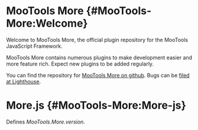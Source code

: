 MooTools More {#MooTools-More:Welcome}
==================

Welcome to MooTools More, the official plugin repository for the MooTools JavaScript Framework.

MooTools More contains numerous plugins to make development easier and more feature rich. Expect new plugins to be added regularly.

You can find the repository for [MooTools More on github](http://github.com/mootools/mootools-more/tree/master). Bugs can be [filed at Lighthouse](http://mootools.lighthouseapp.com/projects/24057-mootoolsmore).

More.js {#MooTools-More:More-js}
====================

Defines *MooTools.More.version*.
